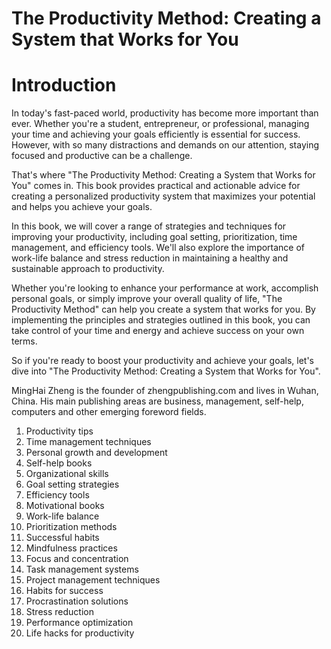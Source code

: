 # The Productivity Method: Creating a System that Works for You

# Introduction

In today's fast-paced world, productivity has become more important than ever. Whether you're a student, entrepreneur, or professional, managing your time and achieving your goals efficiently is essential for success. However, with so many distractions and demands on our attention, staying focused and productive can be a challenge.

That's where "The Productivity Method: Creating a System that Works for You" comes in. This book provides practical and actionable advice for creating a personalized productivity system that maximizes your potential and helps you achieve your goals.

In this book, we will cover a range of strategies and techniques for improving your productivity, including goal setting, prioritization, time management, and efficiency tools. We'll also explore the importance of work-life balance and stress reduction in maintaining a healthy and sustainable approach to productivity.

Whether you're looking to enhance your performance at work, accomplish personal goals, or simply improve your overall quality of life, "The Productivity Method" can help you create a system that works for you. By implementing the principles and strategies outlined in this book, you can take control of your time and energy and achieve success on your own terms.

So if you're ready to boost your productivity and achieve your goals, let's dive into "The Productivity Method: Creating a System that Works for You".

MingHai Zheng is the founder of zhengpublishing.com and lives in Wuhan, China. His main publishing areas are business, management, self-help, computers and other emerging foreword fields.



1. Productivity tips
2. Time management techniques
3. Personal growth and development
4. Self-help books
5. Organizational skills
6. Goal setting strategies
7. Efficiency tools
8. Motivational books
9. Work-life balance
10. Prioritization methods
11. Successful habits
12. Mindfulness practices
13. Focus and concentration
14. Task management systems
15. Project management techniques
16. Habits for success
17. Procrastination solutions
18. Stress reduction
19. Performance optimization
20. Life hacks for productivity

